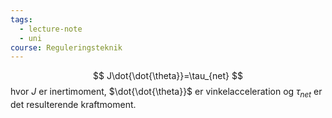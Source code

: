 ```yaml
---
tags:
  - lecture-note
  - uni
course: Reguleringsteknik
---
```

$$
J\dot{\dot{\theta}}=\tau_{net}
$$
hvor $J$ er inertimoment, $\dot{\dot{\theta}}$ er vinkelacceleration og $\tau_{net}$ er det resulterende kraftmoment.
